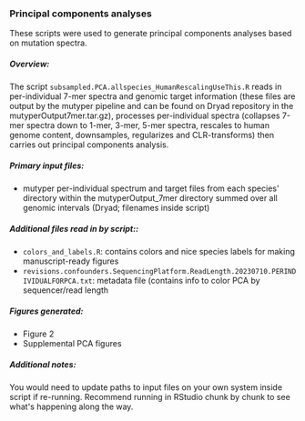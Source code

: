 ### Principal components analyses

These scripts were used to generate principal components analyses based on mutation spectra. 

##### Overview: 
The script `subsampled.PCA.allspecies_HumanRescalingUseThis.R` reads in per-individual 7-mer spectra and genomic target information (these files are output by the mutyper pipeline and can be found on Dryad repository in the mutyperOutput7mer.tar.gz), processes per-individual spectra (collapses 7-mer spectra down to  1-mer, 3-mer, 5-mer spectra, rescales to human genome content, downsamples, regularizes and CLR-transforms) then carries out principal components analysis. 

##### Primary input files:
* mutyper per-individual spectrum and target files from each species' directory within the mutyperOutput_7mer directory summed over all genomic intervals (Dryad; filenames inside script)

##### Additional files read in by script:: 
* `colors_and_labels.R`: contains colors and nice species labels for making manuscript-ready figures
* `revisions.confounders.SequencingPlatform.ReadLength.20230710.PERINDIVIDUALFORPCA.txt`: metadata file (contains info to color PCA by sequencer/read length

##### Figures generated: 
* Figure 2
* Supplemental PCA figures

##### Additional notes: 
You would need to update paths to input files on your own system inside script if re-running. Recommend running in RStudio chunk by chunk to see what's happening along the way.
